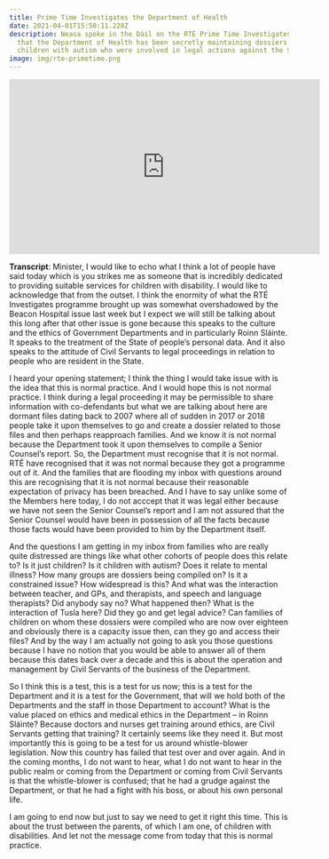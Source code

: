 ```yaml
---
title: Prime Time Investigates the Department of Health
date: 2021-04-01T15:50:11.228Z
description: Neasa spoke in the Dáil on the RTÉ Prime Time Investigates findings
  that the Department of Health has been secretly maintaining dossiers on
  children with autism who were involved in legal actions against the State.
image: img/rte-primetime.png
---
```

<iframe width="560" height="315" src="https://www.youtube.com/embed/m6-y0mqmx0Q" title="YouTube video player" frameborder="0" allow="accelerometer; autoplay; clipboard-write; encrypted-media; gyroscope; picture-in-picture" allowfullscreen></iframe>

**Transcript**: Minister, I would like to echo what I think a lot of people have said today which is you strikes me as someone that is incredibly dedicated to providing suitable services for children with disability. I would like to acknowledge that from the outset. I think the enormity of what the RTÉ Investigates programme brought up was somewhat overshadowed by the Beacon Hospital issue last week but I expect we will still be talking about this long after that other issue is gone because this speaks to the culture and the ethics of Government Departments and in particularly Roinn Sláinte. It speaks to the treatment of the State of people’s personal data. And it also speaks to the attitude of Civil Servants to legal proceedings in relation to people who are resident in the State.

I heard your opening statement; I think the thing I would take issue with is the idea that this is normal practice. And I would hope this is not normal practice. I think during a legal proceeding it may be permissible to share information with co-defendants but what we are talking about here are dormant files dating back to 2007 where all of sudden in 2017 or 2018 people take it upon themselves to go and create a dossier related to those files and then perhaps reapproach families. And we know it is not normal because the Department took it upon themselves to compile a Senior Counsel’s report. So, the Department must recognise that it is not normal. RTÉ have recognised that it was not normal because they got a programme out of it. And the families that are flooding my inbox with questions around this are recognising that it is not normal because their reasonable expectation of privacy has been breached. And I have to say unlike some of the Members here today, I do not acccept that it was legal either because we have not seen the Senior Counsel’s report and I am not assured that the Senior Counsel would have been in possession of all the facts because those facts would have been provided to him by the Department itself.

And the questions I am getting in my inbox from families who are really quite distressed are things like what other cohorts of people does this relate to? Is it just children? Is it children with autism? Does it relate to mental illness? How many groups are dossiers being compiled on? Is it a constrained issue? How widespread is this? And what was the interaction between teacher, and GPs, and therapists, and speech and language therapists? Did anybody say no? What happened then? What is the interaction of Tusla here? Did they go and get legal advice? Can families of children on whom these dossiers were compiled who are now over eighteen and obviously there is a capacity issue then, can they go and access their files? And by the way I am actually not going to ask you those questions because I have no notion that you would be able to answer all of them because this dates back over a decade and this is about the operation and management by Civil Servants of the business of the Department.

So I think this is a test, this is a test for us now; this is a test for the Department and it is a test for the Government, that will we hold both of the Departments and the staff in those Department to account? What is the value placed on ethics and medical ethics in the Department – in Roinn Sláinte? Because doctors and nurses get training around ethics, are Civil Servants getting that training? It certainly seems like they need it. But most importantly this is going to be a test for us around whistle-blower legislation. Now this country has failed that test over and over again. And in the coming months, I do not want to hear, what I do not want to hear in the public realm or coming from the Department or coming from Civil Servants is that the whistle-blower is confused; that he had a grudge against the Department, or that he had a fight with his boss, or about his own personal life.

I am going to end now but just to say we need to get it right this time. This is about the trust between the parents, of which I am one, of children with disabilities. And let not the message come from today that this is normal practice.